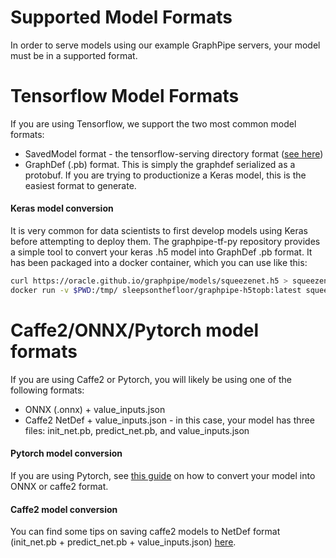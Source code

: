 # Supported Model Formats

In order to serve models using our example GraphPipe servers, your model must
be in a supported format.  

# Tensorflow Model Formats

If you are using Tensorflow, we support the two most common model formats:

* SavedModel format - the tensorflow-serving directory format ([see
  here](https://www.tensorflow.org/serving/serving_basic))
* GraphDef (.pb) format.  This is simply the graphdef serialized as a protobuf.
  If you are trying to productionize a Keras model, this is the easiest format
  to generate.

#### Keras model conversion

It is very common for data scientists to first develop models using Keras
before attempting to deploy them. The graphpipe-tf-py repository provides a
simple tool to convert your keras .h5 model into GraphDef .pb format. It has
been packaged into a docker container, which you can use like this:

```bash
curl https://oracle.github.io/graphpipe/models/squeezenet.h5 > squeezenet.h5
docker run -v $PWD:/tmp/ sleepsonthefloor/graphpipe-h5topb:latest squeezenet.h5 converted_squeezenet.pb
```

# Caffe2/ONNX/Pytorch model formats

If you are using Caffe2 or Pytorch, you will likely be using one of the
following formats:

* ONNX (.onnx) + value_inputs.json
* Caffe2 NetDef + value_inputs.json - in this case, your model has three files:
  init_net.pb, predict_net.pb, and value_inputs.json

#### Pytorch model conversion

If you are using Pytorch, see [this
guide](https://pytorch.org/tutorials/advanced/super_resolution_with_caffe2.html)
on how to convert your model into ONNX or caffe2 format.

#### Caffe2 model conversion

You can find some tips on saving caffe2 models to NetDef format (init_net.pb +
predict_net.pb + value_inputs.json)
[here](https://github.com/caffe2/caffe2/issues/642).
